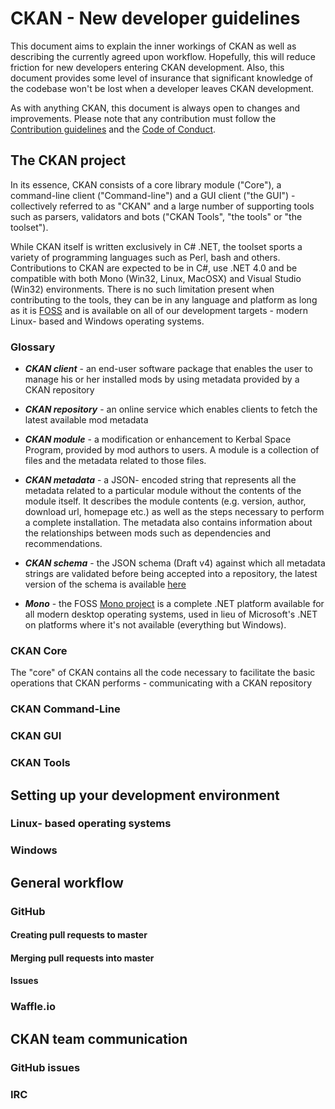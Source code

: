 # CKAN - New developer guidelines

This document aims to explain the inner workings of CKAN as well as describing the currently agreed upon workflow. Hopefully, this will reduce friction for new developers entering CKAN development. Also, this document provides some level of insurance that significant knowledge of the codebase won't be lost when a developer leaves CKAN development.

As with anything CKAN, this document is always open to changes and improvements. Please note that any contribution must follow the [Contribution guidelines](https://github.com/KSP-CKAN/CKAN/blob/master/CONTRIBUTING.md) and the [Code of Conduct](https://github.com/KSP-CKAN/CKAN/wiki/Code-of-Conduct).

## The CKAN project

In its essence, CKAN consists of a core library module ("Core"), a command-line client ("Command-line") and a GUI client ("the GUI") - collectively referred to as "CKAN" and a large number of supporting tools such as parsers, validators and bots ("CKAN Tools", "the tools" or "the toolset").

While CKAN itself is written exclusively in C# .NET, the toolset sports a variety of programming languages such as Perl, bash and others. Contributions to CKAN are expected to be in C#, use .NET 4.0 and be compatible with both Mono (Win32, Linux, MacOSX) and Visual Studio (Win32) environments. There is no such limitation present when contributing to the tools, they can be in any language and platform as long as it is [FOSS](http://en.wikipedia.org/wiki/Free_and_open-source_software) and is available on all of our development targets - modern Linux- based and Windows operating systems.

### Glossary

* ***CKAN client*** - an end-user software package that enables the user to manage his or her installed mods by using metadata provided by a CKAN repository

* ***CKAN repository*** - an online service which enables clients to fetch the latest available mod metadata

* ***CKAN module*** - a modification or enhancement to Kerbal Space Program, provided by mod authors to users. A module is a collection of files and the metadata related to those files.

* ***CKAN metadata*** - a JSON- encoded string that represents all the metadata related to a particular module without the contents of the module itself. It describes the module contents (e.g. version, author, download url, homepage etc.)
as well as the steps necessary to perform a complete installation. The metadata also contains information about the relationships between mods such as dependencies and recommendations.

* ***CKAN schema*** - the JSON schema (Draft v4) against which all metadata strings are validated before being accepted into a repository, the latest version of the schema is available [here](https://raw.githubusercontent.com/KSP-CKAN/CKAN/master/CKAN.schema)

* ***Mono*** - the FOSS [Mono project](http://www.mono-project.com/) is a complete .NET platform available for all modern desktop operating systems, used in lieu of Microsoft's .NET on platforms where it's not available (everything but Windows).

### CKAN Core

The "core" of CKAN contains all the code necessary to facilitate the basic operations that CKAN performs - communicating with a CKAN repository

### CKAN Command-Line

### CKAN GUI

### CKAN Tools

## Setting up your development environment

### Linux- based operating systems

### Windows

## General workflow

### GitHub

#### Creating pull requests to master

#### Merging pull requests into master

#### Issues

### Waffle.io

## CKAN team communication

### GitHub issues

### IRC
